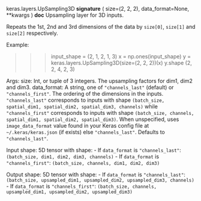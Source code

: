 keras.layers.UpSampling3D
__signature__
(
  size=(2,
  2,
  2),
  data_format=None,
  **kwargs
)
__doc__
Upsampling layer for 3D inputs.

Repeats the 1st, 2nd and 3rd dimensions
of the data by `size[0]`, `size[1]` and `size[2]` respectively.

Example:

>>> input_shape = (2, 1, 2, 1, 3)
>>> x = np.ones(input_shape)
>>> y = keras.layers.UpSampling3D(size=(2, 2, 2))(x)
>>> y.shape
(2, 2, 4, 2, 3)

Args:
    size: Int, or tuple of 3 integers.
        The upsampling factors for dim1, dim2 and dim3.
    data_format: A string,
        one of `"channels_last"` (default) or `"channels_first"`.
        The ordering of the dimensions in the inputs.
        `"channels_last"` corresponds to inputs with shape
        `(batch_size, spatial_dim1, spatial_dim2, spatial_dim3, channels)`
        while `"channels_first"` corresponds to inputs with shape
        `(batch_size, channels, spatial_dim1, spatial_dim2, spatial_dim3)`.
        When unspecified, uses
        `image_data_format` value found in your Keras config file at
         `~/.keras/keras.json` (if exists) else `"channels_last"`.
        Defaults to `"channels_last"`.

Input shape:
    5D tensor with shape:
    - If `data_format` is `"channels_last"`:
        `(batch_size, dim1, dim2, dim3, channels)`
    - If `data_format` is `"channels_first"`:
        `(batch_size, channels, dim1, dim2, dim3)`

Output shape:
    5D tensor with shape:
    - If `data_format` is `"channels_last"`:
        `(batch_size, upsampled_dim1, upsampled_dim2, upsampled_dim3,
        channels)`
    - If `data_format` is `"channels_first"`:
        `(batch_size, channels, upsampled_dim1, upsampled_dim2,
        upsampled_dim3)`
